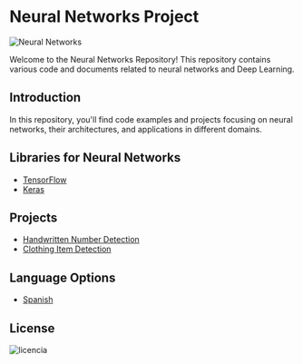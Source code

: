 # Neural Networks Project

![Neural Networks](https://github.com/ManuelMorenoNeria/NeuralNetworks/assets/114908218/878073ac-5f4a-4ada-b9d6-d46a48c64ad7)

Welcome to the Neural Networks Repository! This repository contains various code and documents related to neural networks and Deep Learning.

## Introduction
In this repository, you'll find code examples and projects focusing on neural networks, their architectures, and applications in different domains.

## Libraries for Neural Networks
- [TensorFlow](ENG/TensorFLow_EN.md)
- [Keras](/ENG/Keras_EN.md)
## Projects
- [Handwritten Number Detection](/ENG/Learning1EN.ipynb)
- [Clothing Item Detection](/ENG/Learning2EN.ipynb)

## Language Options
- [Spanish](/ESP/README_ES.md)

## License
![licencia](https://github.com/ManuelMorenoNeria/NeuralNetworks/assets/114908218/6bc23ff9-fdfe-462a-977d-8d636efae8aa)
